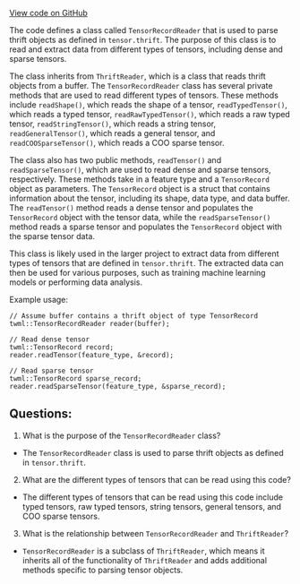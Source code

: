 [View code on GitHub](https://github.com/misbahsy/the-algorithm/twml/libtwml/include/twml/TensorRecordReader.h)

The code defines a class called `TensorRecordReader` that is used to parse thrift objects as defined in `tensor.thrift`. The purpose of this class is to read and extract data from different types of tensors, including dense and sparse tensors. 

The class inherits from `ThriftReader`, which is a class that reads thrift objects from a buffer. The `TensorRecordReader` class has several private methods that are used to read different types of tensors. These methods include `readShape()`, which reads the shape of a tensor, `readTypedTensor()`, which reads a typed tensor, `readRawTypedTensor()`, which reads a raw typed tensor, `readStringTensor()`, which reads a string tensor, `readGeneralTensor()`, which reads a general tensor, and `readCOOSparseTensor()`, which reads a COO sparse tensor. 

The class also has two public methods, `readTensor()` and `readSparseTensor()`, which are used to read dense and sparse tensors, respectively. These methods take in a feature type and a `TensorRecord` object as parameters. The `TensorRecord` object is a struct that contains information about the tensor, including its shape, data type, and data buffer. The `readTensor()` method reads a dense tensor and populates the `TensorRecord` object with the tensor data, while the `readSparseTensor()` method reads a sparse tensor and populates the `TensorRecord` object with the sparse tensor data. 

This class is likely used in the larger project to extract data from different types of tensors that are defined in `tensor.thrift`. The extracted data can then be used for various purposes, such as training machine learning models or performing data analysis. 

Example usage:

```
// Assume buffer contains a thrift object of type TensorRecord
twml::TensorRecordReader reader(buffer);

// Read dense tensor
twml::TensorRecord record;
reader.readTensor(feature_type, &record);

// Read sparse tensor
twml::TensorRecord sparse_record;
reader.readSparseTensor(feature_type, &sparse_record);
```
## Questions: 
 1. What is the purpose of the `TensorRecordReader` class?
- The `TensorRecordReader` class is used to parse thrift objects as defined in `tensor.thrift`.

2. What are the different types of tensors that can be read using this code?
- The different types of tensors that can be read using this code include typed tensors, raw typed tensors, string tensors, general tensors, and COO sparse tensors.

3. What is the relationship between `TensorRecordReader` and `ThriftReader`?
- `TensorRecordReader` is a subclass of `ThriftReader`, which means it inherits all of the functionality of `ThriftReader` and adds additional methods specific to parsing tensor objects.
